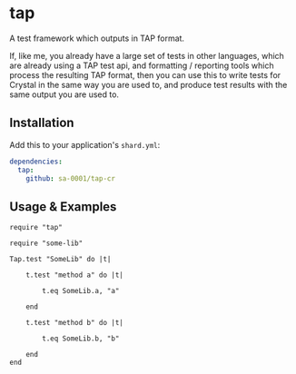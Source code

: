 # tap

A test framework which outputs in TAP format.

If, like me, you already have a large set of tests in other languages, which are already using a TAP test api, and formatting / reporting tools which process the resulting TAP format, then you can use this to write tests for Crystal in the same way you are used to, and produce test results with the same output you are used to.

## Installation

Add this to your application's `shard.yml`:

```yaml
dependencies:
  tap:
    github: sa-0001/tap-cr
```

## Usage & Examples

```crystal
require "tap"

require "some-lib"

Tap.test "SomeLib" do |t|
	
	t.test "method a" do |t|
		
		t.eq SomeLib.a, "a"
		
	end
	
	t.test "method b" do |t|
		
		t.eq SomeLib.b, "b"
		
	end
end
```
